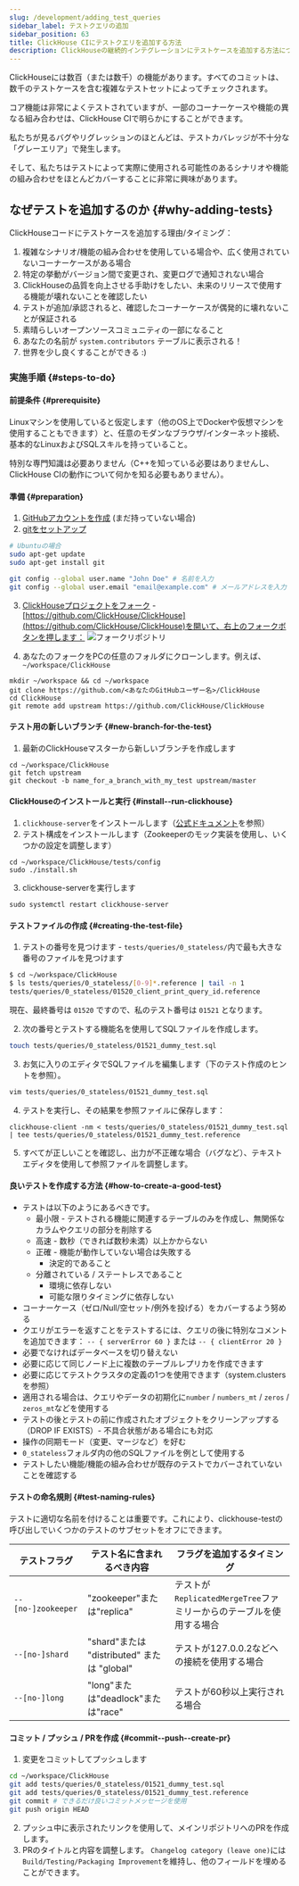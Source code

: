 ```yaml
---
slug: /development/adding_test_queries
sidebar_label: テストクエリの追加
sidebar_position: 63
title: ClickHouse CIにテストクエリを追加する方法
description: ClickHouseの継続的インテグレーションにテストケースを追加する方法についての指示
---
```



ClickHouseには数百（または数千）の機能があります。すべてのコミットは、数千のテストケースを含む複雑なテストセットによってチェックされます。

コア機能は非常によくテストされていますが、一部のコーナーケースや機能の異なる組み合わせは、ClickHouse CIで明らかにすることができます。

私たちが見るバグやリグレッションのほとんどは、テストカバレッジが不十分な「グレーエリア」で発生します。

そして、私たちはテストによって実際に使用される可能性のあるシナリオや機能の組み合わせをほとんどカバーすることに非常に興味があります。

## なぜテストを追加するのか {#why-adding-tests}

ClickHouseコードにテストケースを追加する理由/タイミング：
1) 複雑なシナリオ/機能の組み合わせを使用している場合や、広く使用されていないコーナーケースがある場合
2) 特定の挙動がバージョン間で変更され、変更ログで通知されない場合
3) ClickHouseの品質を向上させる手助けをしたい、未来のリリースで使用する機能が壊れないことを確認したい
4) テストが追加/承認されると、確認したコーナーケースが偶発的に壊れないことが保証される
5) 素晴らしいオープンソースコミュニティの一部になること
6) あなたの名前が `system.contributors` テーブルに表示される！
7) 世界を少し良くすることができる :)

### 実施手順 {#steps-to-do}

#### 前提条件 {#prerequisite}

Linuxマシンを使用していると仮定します（他のOS上でDockerや仮想マシンを使用することもできます）と、任意のモダンなブラウザ/インターネット接続、基本的なLinuxおよびSQLスキルを持っていること。

特別な専門知識は必要ありません（C++を知っている必要はありませんし、ClickHouse CIの動作について何かを知る必要もありません）。

#### 準備 {#preparation}

1) [GitHubアカウントを作成](https://github.com/join) (まだ持っていない場合)
2) [gitをセットアップ](https://docs.github.com/en/free-pro-team@latest/github/getting-started-with-github/set-up-git)
```bash
# Ubuntuの場合
sudo apt-get update
sudo apt-get install git

git config --global user.name "John Doe" # 名前を入力
git config --global user.email "email@example.com" # メールアドレスを入力
```
3) [ClickHouseプロジェクトをフォーク](https://docs.github.com/en/free-pro-team@latest/github/getting-started-with-github/fork-a-repo) - [https://github.com/ClickHouse/ClickHouse](https://github.com/ClickHouse/ClickHouse)を開いて、右上のフォークボタンを押します：
![フォークリポジトリ](https://github-images.s3.amazonaws.com/help/bootcamp/Bootcamp-Fork.png)

4) あなたのフォークをPCの任意のフォルダにクローンします。例えば、`~/workspace/ClickHouse`
```
mkdir ~/workspace && cd ~/workspace
git clone https://github.com/<あなたのGitHubユーザー名>/ClickHouse
cd ClickHouse
git remote add upstream https://github.com/ClickHouse/ClickHouse
```

#### テスト用の新しいブランチ {#new-branch-for-the-test}

1) 最新のClickHouseマスターから新しいブランチを作成します
```
cd ~/workspace/ClickHouse
git fetch upstream
git checkout -b name_for_a_branch_with_my_test upstream/master
```

#### ClickHouseのインストールと実行 {#install--run-clickhouse}

1) `clickhouse-server`をインストールします（[公式ドキュメント](https://clickhouse.com/docs/ja/getting-started/install/)を参照）
2) テスト構成をインストールします（Zookeeperのモック実装を使用し、いくつかの設定を調整します）
```
cd ~/workspace/ClickHouse/tests/config
sudo ./install.sh
```
3) clickhouse-serverを実行します
```
sudo systemctl restart clickhouse-server
```

#### テストファイルの作成 {#creating-the-test-file}

1) テストの番号を見つけます - `tests/queries/0_stateless/`内で最も大きな番号のファイルを見つけます

```sh
$ cd ~/workspace/ClickHouse
$ ls tests/queries/0_stateless/[0-9]*.reference | tail -n 1
tests/queries/0_stateless/01520_client_print_query_id.reference
```
現在、最終番号は `01520` ですので、私のテスト番号は `01521` となります。

2) 次の番号とテストする機能名を使用してSQLファイルを作成します。

```sh
touch tests/queries/0_stateless/01521_dummy_test.sql
```

3) お気に入りのエディタでSQLファイルを編集します（下のテスト作成のヒントを参照）。
```sh
vim tests/queries/0_stateless/01521_dummy_test.sql
```

4) テストを実行し、その結果を参照ファイルに保存します：
```
clickhouse-client -nm < tests/queries/0_stateless/01521_dummy_test.sql | tee tests/queries/0_stateless/01521_dummy_test.reference
```

5) すべてが正しいことを確認し、出力が不正確な場合（バグなど）、テキストエディタを使用して参照ファイルを調整します。

#### 良いテストを作成する方法 {#how-to-create-a-good-test}

- テストは以下のようにあるべきです。
	- 最小限 - テストされる機能に関連するテーブルのみを作成し、無関係なカラムやクエリの部分を削除する
	- 高速 - 数秒（できれば数秒未満）以上かからない
	- 正確 - 機能が動作していない場合は失敗する
        - 決定的であること
	- 分離されている / ステートレスであること
		- 環境に依存しない
		- 可能な限りタイミングに依存しない
- コーナーケース（ゼロ/Null/空セット/例外を投げる）をカバーするよう努める
- クエリがエラーを返すことをテストするには、クエリの後に特別なコメントを追加できます： `-- { serverError 60 }` または `-- { clientError 20 }`
- 必要でなければデータベースを切り替えない
- 必要に応じて同じノード上に複数のテーブルレプリカを作成できます
- 必要に応じてテストクラスタの定義の1つを使用できます（system.clustersを参照）
- 適用される場合は、クエリやデータの初期化に`number` / `numbers_mt` / `zeros` / `zeros_mt`などを使用する
- テストの後とテストの前に作成されたオブジェクトをクリーンアップする（DROP IF EXISTS）- 不具合状態がある場合にも対応
- 操作の同期モード（変更、マージなど）を好む
- `0_stateless`フォルダ内の他のSQLファイルを例として使用する
- テストしたい機能/機能の組み合わせが既存のテストでカバーされていないことを確認する

#### テストの命名規則 {#test-naming-rules}

テストに適切な名前を付けることは重要です。これにより、clickhouse-testの呼び出しでいくつかのテストのサブセットをオフにできます。

| テストフラグ| テスト名に含まれるべき内容 | フラグを追加するタイミング |
|---|---|---|
| `--[no-]zookeeper`| "zookeeper"または"replica" | テストが`ReplicatedMergeTree`ファミリーからのテーブルを使用する場合 |
| `--[no-]shard` | "shard"または "distributed" または "global"| テストが127.0.0.2などへの接続を使用する場合 |
| `--[no-]long` | "long"または"deadlock"または"race" | テストが60秒以上実行される場合 |

#### コミット / プッシュ / PRを作成 {#commit--push--create-pr}

1) 変更をコミットしてプッシュします
```sh
cd ~/workspace/ClickHouse
git add tests/queries/0_stateless/01521_dummy_test.sql
git add tests/queries/0_stateless/01521_dummy_test.reference
git commit # できるだけ良いコミットメッセージを使用
git push origin HEAD
```
2) プッシュ中に表示されたリンクを使用して、メインリポジトリへのPRを作成します。
3) PRのタイトルと内容を調整します。 `Changelog category (leave one)`には
`Build/Testing/Packaging Improvement`を維持し、他のフィールドを埋めることができます。

